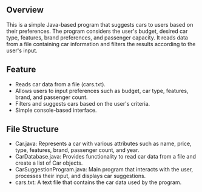 ## Overview
This is a simple Java-based program that suggests cars to users based on their preferences. The program considers the user's budget, desired car type, features, brand preferences, and passenger capacity. It reads data from a file containing car information and filters the results according to the user's input.

## Feature
* Reads car data from a file (cars.txt).
* Allows users to input preferences such as budget, car type, features, brand, and passenger count.
* Filters and suggests cars based on the user's criteria.
* Simple console-based interface.

## File Structure
* Car.java: Represents a car with various attributes such as name, price, type, features, brand, passenger count, and year.
* CarDatabase.java: Provides functionality to read car data from a file and create a list of Car objects.
* CarSuggestionProgram.java: Main program that interacts with the user, processes their input, and displays car suggestions.
* cars.txt: A text file that contains the car data used by the program.
